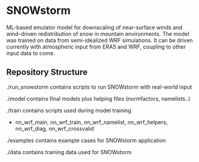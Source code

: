 # SNOWstorm

ML-based emulator model for downscaling of near-surface winds and wind-driven redistribution of snow in mountain environments.
The model was trained on data from semi-idealized WRF simulations. It can be driven currently with atmospheric input from ERA5 and WRF, coupling to other input data to come.


## Repository Structure 

./run_snowstorm
contains scripts to run SNOWstorm with real-world input

./model
contains final models plus helping files (normfactors, namelists..)

./train
contains scripts used during model training
- nn_wrf_main, nn_wrf_train, nn_wrf_namelist, nn_wrf_helpers, nn_wrf_diag, nn_wrf_crossvalid

./examples
contains example cases for SNOWstorm application

./data
contains training data used for SNOWstorm

 
